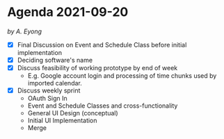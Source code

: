 # Agenda 2021-09-20
_by A. Eyong_
- [x] Final Discussion on Event and Schedule Class before initial implementation
- [x] Deciding software's name
- [x] Discuss feasibility of working prototype by end of week
    - E.g. Google account login and processing of time chunks used by imported calendar.
- [x] Discuss weekly sprint
    - OAuth Sign In
    - Event and Schedule Classes and cross-functionality
    - General UI Design (conceptual)
    - Initial UI Implementation
    - Merge
